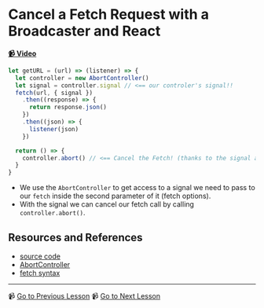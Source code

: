 # Cancel a Fetch Request with a Broadcaster and React

**[📹 Video](https://egghead.io/lessons/egghead-cancel-a-fetch-request-with-a-broadcaster-and-react)**

```javascript
let getURL = (url) => (listener) => {
  let controller = new AbortController()
  let signal = controller.signal // <== our controler's signal!!
  fetch(url, { signal })
    .then((response) => {
      return response.json()
    })
    .then((json) => {
      listener(json)
    })

  return () => {
    controller.abort() // <== Cancel the Fetch! (thanks to the signal attached)
  }
}
```

- We use the `AbortController` to get access to a signal we need to pass to our `fetch` inside the second parameter of it (fetch options).
- With the signal we can cancel our fetch call by calling `controller.abort()`.

## Resources and References

- [source code](https://github.com/johnlindquist/crafting-functions/blob/fetch-broadcaster-cancel/src/index.js)
- [AbortController](https://developer.mozilla.org/en-US/docs/Web/API/AbortController)
- [fetch syntax](https://developer.mozilla.org/en-US/docs/Web/API/WindowOrWorkerGlobalScope/fetch#Syntax)

---

📹 [Go to Previous Lesson](https://egghead.io/lessons/egghead-wrap-fetch-in-a-broadcaster-in-react)
📹 [Go to Next Lesson](https://egghead.io/lessons/egghead-map-an-error-to-a-broadcaster-value-in-react)
